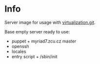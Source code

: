 # Info

Server image for usage with [virtualization.git](http://scientific.zcu.cz/git/?p=virtualization.git;a=summary).

Base empty server ready to use:

* puppet + myriad7.zcu.cz master
* openssh
* locales
* entry script + /sbin/init
